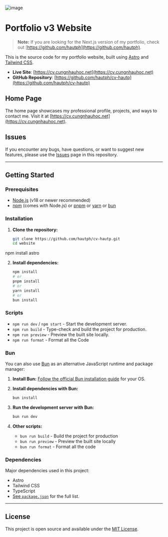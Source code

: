 ![image](https://github.com/user-attachments/assets/b6caecde-bc93-4871-a26e-2a68009d745c)


# Portfolio v3 Website

> **Note:** If you are looking for the Next.js version of my portfolio, check out [https://github.com/hautph](https://github.com/hautph).

This is the source code for my portfolio website, built using [Astro](https://astro.build/) and [Tailwind CSS](https://tailwindcss.com/).

- **Live Site**: [https://cv.cungnhauhoc.net](https://cv.cungnhauhoc.net)
- **GitHub Repository**: [https://github.com/hautph/cv-hautp](https://github.com/hautph/cv-hautp)

## Home Page

The home page showcases my professional profile, projects, and ways to contact me. Visit it at [https://cv.cungnhauhoc.net](https://cv.cungnhauhoc.net).

## Issues

If you encounter any bugs, have questions, or want to suggest new features, please use the [Issues](https://github.com/hautph/cv-hautp/issues) page in this repository.

---

## Getting Started

### Prerequisites

- [Node.js](https://nodejs.org/) (v18 or newer recommended)
- [npm](https://www.npmjs.com/) (comes with Node.js) or [pnpm](https://pnpm.io/) or [yarn](https://yarnpkg.com/) or [bun](https://bun.sh/)

### Installation

1. **Clone the repository:**

   ```sh
   git clone https://github.com/hautph/cv-hautp.git
   cd website
   ```
npm install astro

2. **Install dependencies:**

   ```sh
   npm install
   # or
   pnpm install
   # or
   yarn install
   # or
   bun install
   ```

### Scripts

- `npm run dev` / `npm start` - Start the development server.
- `npm run build` - Type-check and build the project for production.
- `npm run preview` - Preview the built site locally.
- `npm run format` - Format all the Code

### Bun

You can also use [Bun](https://bun.sh/) as an alternative JavaScript runtime and package manager:

1. **Install Bun:**
   [Follow the official Bun installation guide](https://bun.sh/docs/install) for your OS.

2. **Install dependencies with Bun:**

   ```sh
   bun install
   ```

3. **Run the development server with Bun:**

   ```sh
   bun run dev
   ```

4. **Other scripts:**
   - `bun run build` - Build the project for production
   - `bun run preview` - Preview the built site locally
   - `bun run format` - Format all the code

### Dependencies

Major dependencies used in this project:

- Astro
- Tailwind CSS
- TypeScript
- [See `package.json`](./package.json) for the full list.

---

## License

This project is open source and available under the [MIT License](LICENSE).
